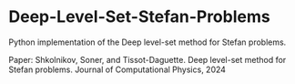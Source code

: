 # Deep-Level-Set-Stefan-Problems
Python implementation of the Deep level-set method for Stefan problems.

Paper: Shkolnikov, Soner, and Tissot-Daguette. Deep level-set method for Stefan problems. Journal of Computational Physics, 2024
